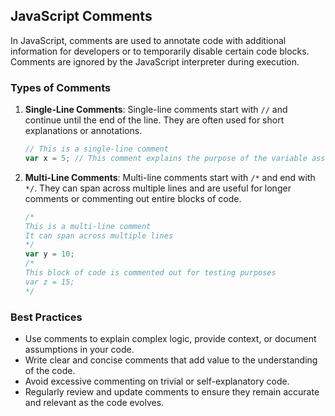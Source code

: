 ## JavaScript Comments

In JavaScript, comments are used to annotate code with additional information for developers or to temporarily disable certain code blocks. Comments are ignored by the JavaScript interpreter during execution.

### Types of Comments

1. **Single-Line Comments**: Single-line comments start with `//` and continue until the end of the line. They are often used for short explanations or annotations.

    ```javascript
    // This is a single-line comment
    var x = 5; // This comment explains the purpose of the variable assignment
    ```

2. **Multi-Line Comments**: Multi-line comments start with `/*` and end with `*/`. They can span across multiple lines and are useful for longer comments or commenting out entire blocks of code.

    ```javascript
    /*
    This is a multi-line comment
    It can span across multiple lines
    */
    var y = 10;
    /*
    This block of code is commented out for testing purposes
    var z = 15;
    */
    ```

### Best Practices

- Use comments to explain complex logic, provide context, or document assumptions in your code.
- Write clear and concise comments that add value to the understanding of the code.
- Avoid excessive commenting on trivial or self-explanatory code.
- Regularly review and update comments to ensure they remain accurate and relevant as the code evolves.
